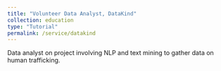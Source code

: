 ```yaml
---
title: "Volunteer Data Analyst, DataKind"
collection: education
type: "Tutorial"
permalink: /service/datakind
---
```


Data analyst on project involving NLP and text mining to gather data on human trafficking. 
